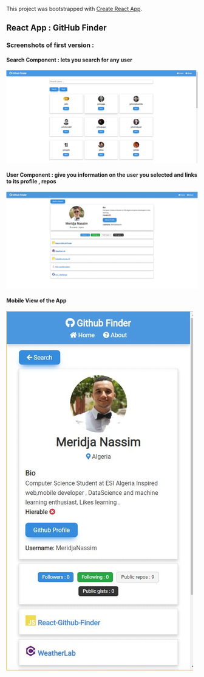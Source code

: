 This project was bootstrapped with [Create React App](https://github.com/facebook/create-react-app).

## React App : GitHub Finder

### Screenshots of first version :

#### Search Component : lets you search for any user 

![ScreenShot](./screenshots/search.JPG)
#### User Component : give you information on the user you selected and links to its profile , repos 

![ScreenShot](./screenshots/user.JPG)

#### Mobile View of the App 

![ScreenShot](./screenshots/mobileView.JPG)

